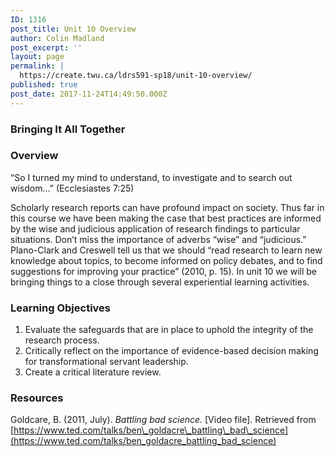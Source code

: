 ```yaml
---
ID: 1316
post_title: Unit 10 Overview
author: Colin Madland
post_excerpt: ''
layout: page
permalink: |
  https://create.twu.ca/ldrs591-sp18/unit-10-overview/
published: true
post_date: 2017-11-24T14:49:50.000Z
---
```


### Bringing It All Together

### Overview

“So I turned my mind to understand, to investigate and to search out wisdom…” \(Ecclesiastes 7:25\)

Scholarly research reports can have profound impact on society.  Thus far in this course we have been making the case that best practices are informed by the wise and judicious application of research findings to particular situations.  Don’t miss the importance of adverbs “wise” and “judicious.”  Plano-Clark and Creswell tell us that we should “read research to learn new knowledge about topics, to become informed on policy debates, and to find suggestions for improving your practice” \(2010, p. 15\).  In unit 10 we will be bringing things to a close through several experiential learning activities.

### Learning Objectives

1. Evaluate the safeguards that are in place to uphold the integrity of the research process.  
2. Critically reflect on the importance of evidence-based decision making for transformational servant leadership.  
3. Create a critical literature review.

### Resources

Goldcare, B. \(2011, July\). _Battling bad science._ \[Video file\]. Retrieved from [https://www.ted.com/talks/ben\_goldacre\_battling\_bad\_science](https://www.ted.com/talks/ben_goldacre_battling_bad_science)

